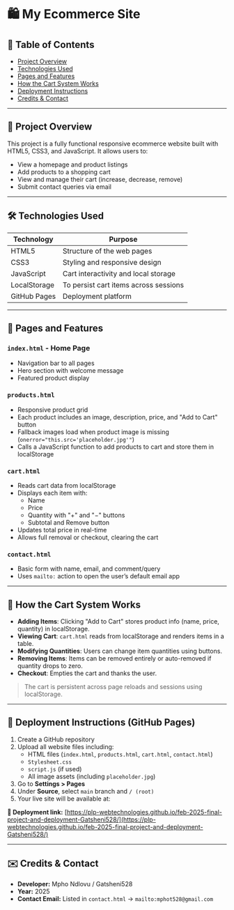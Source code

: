 # 🛍️ My Ecommerce Site

## 📑 Table of Contents
- [Project Overview](#project-overview)
- [Technologies Used](#technologies-used)
- [Pages and Features](#pages-and-features)
- [How the Cart System Works](#how-the-cart-system-works)
- [Deployment Instructions](#deployment-instructions)
- [Credits & Contact](#credits--contact)

---

## 📌 Project Overview
This project is a fully functional responsive ecommerce website built with HTML5, CSS3, and JavaScript. It allows users to:
- View a homepage and product listings
- Add products to a shopping cart
- View and manage their cart (increase, decrease, remove)
- Submit contact queries via email

---

## 🛠️ Technologies Used

| Technology   | Purpose                                |
|--------------|----------------------------------------|
| HTML5        | Structure of the web pages             |
| CSS3         | Styling and responsive design          |
| JavaScript   | Cart interactivity and local storage   |
| LocalStorage | To persist cart items across sessions  |
| GitHub Pages | Deployment platform                    |

---

## 📄 Pages and Features

### `index.html` - Home Page
- Navigation bar to all pages
- Hero section with welcome message
- Featured product display

### `products.html`
- Responsive product grid
- Each product includes an image, description, price, and "Add to Cart" button
- Fallback images load when product image is missing (`onerror="this.src='placeholder.jpg'"`)
- Calls a JavaScript function to add products to cart and store them in localStorage

### `cart.html`
- Reads cart data from localStorage
- Displays each item with:
  - Name
  - Price
  - Quantity with "+" and "−" buttons
  - Subtotal and Remove button
- Updates total price in real-time
- Allows full removal or checkout, clearing the cart

### `contact.html`
- Basic form with name, email, and comment/query
- Uses `mailto:` action to open the user’s default email app

---

## 🛒 How the Cart System Works

- **Adding Items**: Clicking "Add to Cart" stores product info (name, price, quantity) in localStorage.
- **Viewing Cart**: `cart.html` reads from localStorage and renders items in a table.
- **Modifying Quantities**: Users can change item quantities using buttons.
- **Removing Items**: Items can be removed entirely or auto-removed if quantity drops to zero.
- **Checkout**: Empties the cart and thanks the user.

> The cart is persistent across page reloads and sessions using localStorage.

---

## 🚀 Deployment Instructions (GitHub Pages)

1. Create a GitHub repository
2. Upload all website files including:
   - HTML files (`index.html`, `products.html`, `cart.html`, `contact.html`)
   - `Stylesheet.css`
   - `script.js` (if used)
   - All image assets (including `placeholder.jpg`)
3. Go to **Settings > Pages**
4. Under **Source**, select `main` branch and `/ (root)`
5. Your live site will be available at:

**🔗 Deployment link:** [https://plp-webtechnologies.github.io/feb-2025-final-project-and-deployment-Gatsheni528/](https://plp-webtechnologies.github.io/feb-2025-final-project-and-deployment-Gatsheni528/)

---

## ✉️ Credits & Contact

- **Developer:** Mpho Ndlovu / Gatsheni528  
- **Year:** 2025  
- **Contact Email:** Listed in `contact.html` → `mailto:mphot528@gmail.com`

